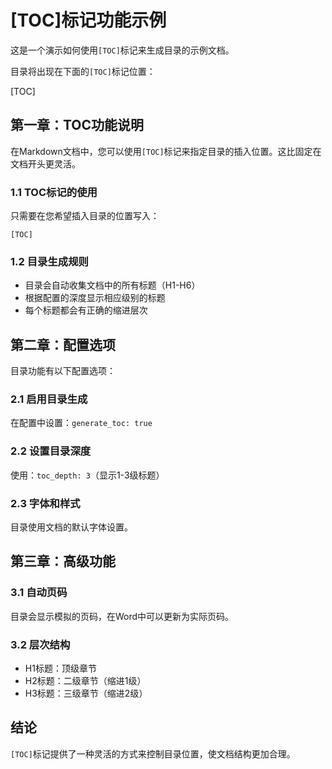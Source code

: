 # [TOC]标记功能示例

这是一个演示如何使用`[TOC]`标记来生成目录的示例文档。

目录将出现在下面的`[TOC]`标记位置：

[TOC]

## 第一章：TOC功能说明

在Markdown文档中，您可以使用`[TOC]`标记来指定目录的插入位置。这比固定在文档开头更灵活。

### 1.1 TOC标记的使用

只需要在您希望插入目录的位置写入：

```
[TOC]
```

### 1.2 目录生成规则

- 目录会自动收集文档中的所有标题（H1-H6）
- 根据配置的深度显示相应级别的标题
- 每个标题都会有正确的缩进层次

## 第二章：配置选项

目录功能有以下配置选项：

### 2.1 启用目录生成

在配置中设置：`generate_toc: true`

### 2.2 设置目录深度

使用：`toc_depth: 3`（显示1-3级标题）

### 2.3 字体和样式

目录使用文档的默认字体设置。

## 第三章：高级功能

### 3.1 自动页码

目录会显示模拟的页码，在Word中可以更新为实际页码。

### 3.2 层次结构

- H1标题：顶级章节
- H2标题：二级章节（缩进1级）  
- H3标题：三级章节（缩进2级）

## 结论

`[TOC]`标记提供了一种灵活的方式来控制目录位置，使文档结构更加合理。 